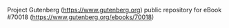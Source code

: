 Project Gutenberg (https://www.gutenberg.org) public repository for
eBook #70018 (https://www.gutenberg.org/ebooks/70018)
